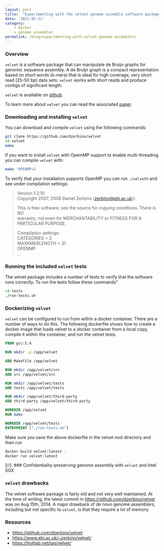 ```yaml
---
layout: post
title:  "Experimenting with the velvet genome assembly software package"
date: '2021-05-31'
category:
    - docker
    - genome assembler
permalink: /blog/experimenting-with-velvet-genome-assembler/
---
```


### Overview

`velvet` is a software package that can manipulate de Bruijn graphs for genomic sequence assembly.
A de Bruijn graph is a compact representation based on short words (k-mers) that is ideal for high coverage,
very short read (25–50 bp) data sets. `velvet` works with short reads and produce contigs of significant length.

`velvet` is available on [github](https://github.com/dzerbino/velvet).

To learn more about `velvet` you can read the associated
[paper](https://genome.cshlp.org/content/18/5/821.short).

### Downloading and installing `velvet`

You can download and compile `velvet` using the following commands:

```bash
git clone https://github.com/dzerbino/velvet
cd velvet
make
```

If you want to install `velvet` with OpemMP support to enable multi-threading you can compile `velvet` with:

```bash
make 'OPENMP=1'
```

To verify that your installation supports OpenMP you can run `./velveth` and see under compilation settings:

> Version 1.2.10\
> Copyright 2007, 2008 Daniel Zerbino (zerbino@ebi.ac.uk)\
>
> This is free software; see the source for copying conditions.  There is NO\
> warranty; not even for MERCHANTABILITY or FITNESS FOR A PARTICULAR PURPOSE.
> 
> Compilation settings:\
> CATEGORIES = 2\
> MAXKMERLENGTH = 31\
> OPENMP\
> ...


### Running the included `velvet` tests

The velvet package includes a number of tests to verify that the software runs correctly.
To run the tests follow these commands"

```bash
cd tests
./run-tests.sh
```


### Dockerizing `velvet`

`velvet` can be configured to run from within a docker container. There are a number of ways to do this.
The following dockerfile shows how to create a docker image that
loads velvet to a docker container from a local copy, compile it within the container,
and run the velvet tests.

```dockerfile
FROM gcc:5.4

RUN mkdir -p /app/velvet

ADD Makefile /app/velvet

RUN mkdir /app/velvet/src
ADD src /app/velvet/src

RUN mkdir /app/velvet/tests
ADD tests /app/velvet/tests

RUN mkdir /app/velvet/third-party
ADD third-party /app/velvet/third-party

WORKDIR /app/velvet
RUN make

WORKDIR /app/velvet/tests
ENTRYPOINT ["./run-tests.sh"]
```

Make sure you save the above dockerfile in the velvet root directory and then run

```bash
docker build velvet:latest .
docker run velvet:latest
```

[//]: ### Confidentiality-preserving genome assembly with `velvet` and Intel SGX

### `velvet` drawbacks
The velvet software package is fairly old and not very well maintained. At the time of writing,
the latest commit in https://github.com/dzerbino/velvet was on Aug 15th, 2014. A major drawback
of de novo genome assemblers, including but not specific to `velvet`, is that they require a lot
of memory.


### Resources

* https://github.com/dzerbino/velvet
* https://www.ebi.ac.uk/~zerbino/velvet/
* https://holtlab.net/tag/velvet/
